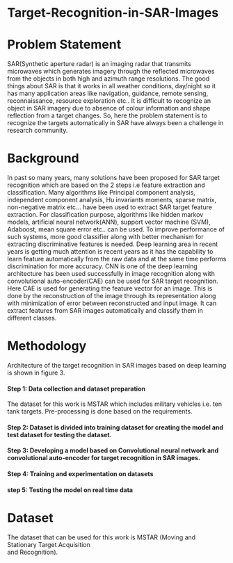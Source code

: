 # Target-Recognition-in-SAR-Images

# Problem Statement                                                                                                                                                             
SAR(Synthetic aperture radar) is an imaging radar that transmits microwaves which generates imagery through the reflected microwaves from the objects in both high and azimuth range resolutions. The good things about SAR is that it works in all weather conditions, day/night so it has many application areas like navigation, guidance, remote sensing, reconnaissance, resource exploration etc.. It is difficult to recognize an object in SAR imagery due to absence of colour information and shape reflection from a target changes. So, here the problem statement is to recognize the targets automatically in SAR have always been a challenge in research community.
# Background                                                                                                                                                                                                                                                                                                                                                                                                                                                                                                                                                                                                                                                                                                                                                              
In past so many years, many solutions have been proposed for SAR target recognition which are based on the 2 steps i.e feature extraction and classification. Many algorithms like Principal component analysis, independent component analysis, Hu invariants moments, sparse matrix, non-negative matrix etc... have been used to extract SAR target feature extraction. For classification purpose, algorithms like hidden markov models, artificial neural network(ANN), support vector machine (SVM), Adaboost, mean square error etc.. can be used. To improve performance of such systems, more good classifier along with better mechanism for extracting discriminative features is needed.
Deep learning area in recent years is getting much attention is recent years as it has the capability to learn feature automatically from the raw data and at the same time performs discrimination for more accuracy. CNN is one of the deep learning architecture has been used successfully in image recognition along with convolutional auto-encoder(CAE) can be used for SAR target recognition. Here CAE is used for generating the feature vector for an image. This is done by the reconstruction of the image through its representation along with minimization of error between reconstructed and input image. It can extract features from SAR images automatically and classify them in different classes.
# Methodology
Architecture of the target recognition in SAR images based on deep learning is shown in figure 3.
#### Step 1: Data collection and dataset preparation
The dataset for this work is MSTAR which includes military vehicles i.e. ten tank targets. Pre-processing is done based on the requirements.
#### Step 2: Dataset is divided into training dataset for creating the model and test dataset for testing the dataset.
#### Step 3: Developing a model based on Convolutional neural network and convolutional auto-encoder for target recognition in SAR images.
#### Step 4: Training and experimentation on datasets
#### step 5: Testing the model on real time data


# Dataset
The dataset that can be used for this work is MSTAR (Moving and Stationary Target Acquisition                                                                                                                                                                           
and Recognition).
